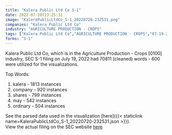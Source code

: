 ```yaml
---
title: "Kalera Public Ltd Co S-1"
date: 2022-07-20T23:25:31
image: "KaleraPublicLtdCo_S-1_20220720-232531.png"
companies: "Kalera Public Ltd Co"
industry: "AGRICULTURE PRODUCTION - CROPS"
tags: ["Kalera Public Ltd Co","AGRICULTURE PRODUCTION - CROPS","07-19-2022","S-1"]
forms: "S-1"
---
```

Kalera Public Ltd Co, which is in the Agriculture Production - Crops [0100] industry, SEC S-1 filing on July 19, 2022 had 70811 (cleaned) words - 600 were utilized for the visualizations.

Top Words:
1. kalera - 1813 instances
2. company - 920 instances
3. shares - 799 instances
4. may - 542 instances
5. ordinary - 504 instances


See the parsed data used in the visualization [here]({{< staticlink name=KaleraPublicLtdCo_S-1_20220720-232531.json >}}).  
View the actual filing on the SEC website [here](https://www.sec.gov/Archives/edgar/data/1909152/0001628280-22-019098.txt)